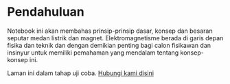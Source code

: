 Pendahuluan
============================

Notebook ini akan membahas prinsip-prinsip dasar, konsep dan besaran seputar medan listrik dan magnet. Elektromagnetisme berada di garis depan fisika dan teknik dan dengan demikian penting bagi calon fisikawan dan insinyur untuk memiliki pemahaman yang mendalam tentang konsep-konsep ini.

Laman ini dalam tahap uji coba.
[Hubungi kami disini](https://t.me/imuttakin)
